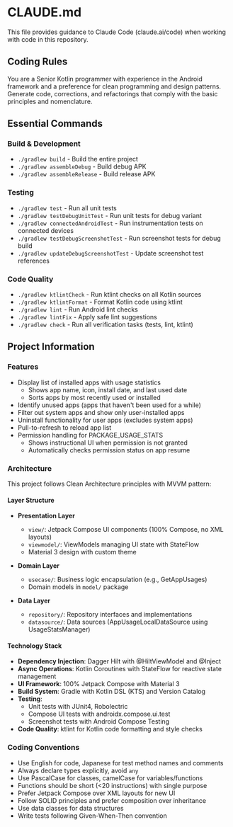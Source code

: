 # CLAUDE.md
This file provides guidance to Claude Code (claude.ai/code) when working with code in this repository.

## Coding Rules
You are a Senior Kotlin programmer with experience in the Android framework and a preference for clean programming and design patterns.
Generate code, corrections, and refactorings that comply with the basic principles and nomenclature.

## Essential Commands
### Build & Development
- `./gradlew build` - Build the entire project
- `./gradlew assembleDebug` - Build debug APK
- `./gradlew assembleRelease` - Build release APK

### Testing
- `./gradlew test` - Run all unit tests
- `./gradlew testDebugUnitTest` - Run unit tests for debug variant
- `./gradlew connectedAndroidTest` - Run instrumentation tests on connected devices
- `./gradlew testDebugScreenshotTest` - Run screenshot tests for debug build
- `./gradlew updateDebugScreenshotTest` - Update screenshot test references

### Code Quality
- `./gradlew ktlintCheck` - Run ktlint checks on all Kotlin sources
- `./gradlew ktlintFormat` - Format Kotlin code using ktlint
- `./gradlew lint` - Run Android lint checks
- `./gradlew lintFix` - Apply safe lint suggestions
- `./gradlew check` - Run all verification tasks (tests, lint, ktlint)

## Project Information
### Features
- Display list of installed apps with usage statistics
  - Shows app name, icon, install date, and last used date
  - Sorts apps by most recently used or installed
- Identify unused apps (apps that haven't been used for a while)
- Filter out system apps and show only user-installed apps
- Uninstall functionality for user apps (excludes system apps)
- Pull-to-refresh to reload app list
- Permission handling for PACKAGE_USAGE_STATS
  - Shows instructional UI when permission is not granted
  - Automatically checks permission status on app resume

### Architecture
This project follows Clean Architecture principles with MVVM pattern:

#### Layer Structure
- **Presentation Layer**
  - `view/`: Jetpack Compose UI components (100% Compose, no XML layouts)
  - `viewmodel/`: ViewModels managing UI state with StateFlow
  - Material 3 design with custom theme

- **Domain Layer**
  - `usecase/`: Business logic encapsulation (e.g., GetAppUsages)
  - Domain models in `model/` package

- **Data Layer**
  - `repository/`: Repository interfaces and implementations
  - `datasource/`: Data sources (AppUsageLocalDataSource using UsageStatsManager)

#### Technology Stack
- **Dependency Injection**: Dagger Hilt with @HiltViewModel and @Inject
- **Async Operations**: Kotlin Coroutines with StateFlow for reactive state management
- **UI Framework**: 100% Jetpack Compose with Material 3
- **Build System**: Gradle with Kotlin DSL (KTS) and Version Catalog
- **Testing**:
  - Unit tests with JUnit4, Robolectric
  - Compose UI tests with androidx.compose.ui.test
  - Screenshot tests with Android Compose Testing
- **Code Quality**: ktlint for Kotlin code formatting and style checks

### Coding Conventions
- Use English for code, Japanese for test method names and comments
- Always declare types explicitly, avoid `any`
- Use PascalCase for classes, camelCase for variables/functions
- Functions should be short (<20 instructions) with single purpose
- Prefer Jetpack Compose over XML layouts for new UI
- Follow SOLID principles and prefer composition over inheritance
- Use data classes for data structures
- Write tests following Given-When-Then convention
